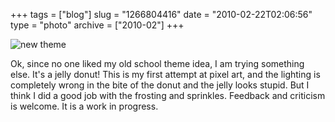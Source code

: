 +++
tags = ["blog"]
slug = "1266804416"
date = "2010-02-22T02:06:56"
type = "photo"
archive = ["2010-02"]
+++

![new theme][1]

Ok, since no one liked my old school theme idea, I am trying something
else.  It's a jelly donut!  This is my first attempt at pixel art, and the
lighting is completely wrong in the bite of the donut and the jelly looks
stupid.  But I think I did a good job with the frosting and sprinkles.
Feedback and criticism is welcome.  It is a work in progress. 

[1]: http://40.media.tumblr.com/tumblr_ky80jj1DOV1qaxyu1o1_400.png
